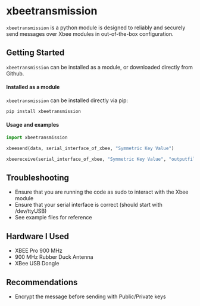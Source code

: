 # xbeetransmission
`xbeetransmission` is a python module is designed to reliably and securely send messages over Xbee modules in out-of-the-box configuration. 



## Getting Started

`xbeetransmission` can be installed as a module, or downloaded directly from Github.

#### Installed as a module

`xbeetransmission` can be installed directly via pip:

```bash
pip install xbeetransmission
```

#### Usage and examples

```python
import xbeetransmission

xbeesend(data, serial_interface_of_xbee, "Symmetric Key Value")

xbeereceive(serial_interface_of_xbee, "Symmetric Key Value", "outputfilename.txt")
```

## Troubleshooting
* Ensure that you are running the code as sudo to interact with the Xbee module
* Ensure that your serial interface is correct (should start with /dev/ttyUSB)
* See example files for reference

## Hardware I Used
* XBEE Pro 900 MHz
* 900 MHz Rubber Duck Antenna
* XBee USB Dongle

## Recommendations
* Encrypt the message before sending with Public/Private keys
